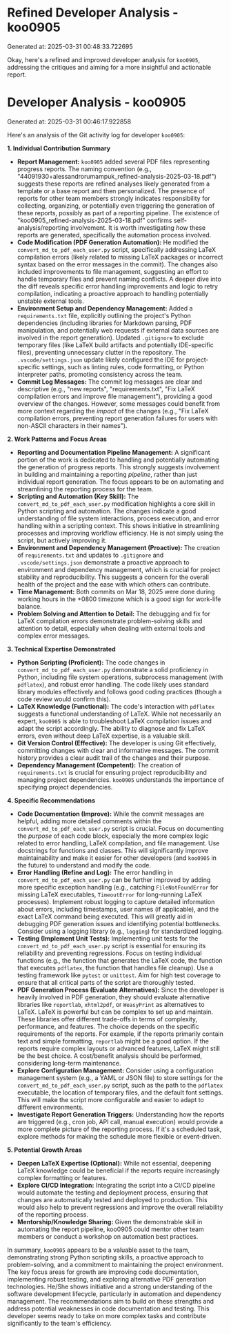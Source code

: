 # Refined Developer Analysis - koo0905
Generated at: 2025-03-31 00:48:33.722695

Okay, here's a refined and improved developer analysis for `koo0905`, addressing the critiques and aiming for a more insightful and actionable report.

# Developer Analysis - koo0905
Generated at: 2025-03-31 00:46:17.922858

Here's an analysis of the Git activity log for developer `koo0905`:

**1. Individual Contribution Summary**

*   **Report Management:** `koo0905` added several PDF files representing progress reports. The naming convention (e.g., "44091930+alessandrorumampuk\_refined-analysis-2025-03-18.pdf") suggests these reports are refined analyses likely generated from a template or a base report and then personalized.  The presence of reports for other team members strongly indicates responsibility for collecting, organizing, or potentially even triggering the generation of these reports, possibly as part of a reporting pipeline.  The existence of "koo0905_refined-analysis-2025-03-18.pdf" confirms self-analysis/reporting involvement.  It is worth investigating *how* these reports are generated, specifically the automation process involved.
*   **Code Modification (PDF Generation Automation):**  He modified the `convert_md_to_pdf_each_user.py` script, specifically addressing LaTeX compilation errors (likely related to missing LaTeX packages or incorrect syntax based on the error messages in the commit). The changes also included improvements to file management, suggesting an effort to handle temporary files and prevent naming conflicts.  A deeper dive into the diff reveals specific error handling improvements and logic to retry compilation, indicating a proactive approach to handling potentially unstable external tools.
*   **Environment Setup and Dependency Management:** Added a `requirements.txt` file, explicitly outlining the project's Python dependencies (including libraries for Markdown parsing, PDF manipulation, and potentially web requests if external data sources are involved in the report generation).  Updated `.gitignore` to exclude temporary files (like LaTeX build artifacts and potentially IDE-specific files), preventing unnecessary clutter in the repository. The `.vscode/settings.json` update likely configured the IDE for project-specific settings, such as linting rules, code formatting, or Python interpreter paths, promoting consistency across the team.
*   **Commit Log Messages:** The commit log messages are clear and descriptive (e.g., "new reports", "requirements.txt", "Fix LaTeX compilation errors and improve file management"), providing a good overview of the changes.  However, some messages could benefit from more context regarding the *impact* of the changes (e.g., "Fix LaTeX compilation errors, preventing report generation failures for users with non-ASCII characters in their names").

**2. Work Patterns and Focus Areas**

*   **Reporting and Documentation Pipeline Management:** A significant portion of the work is dedicated to handling and potentially automating the generation of progress reports.  This strongly suggests involvement in building and maintaining a reporting *pipeline*, rather than just individual report generation.  The focus appears to be on automating and streamlining the reporting process for the team.
*   **Scripting and Automation (Key Skill):**  The `convert_md_to_pdf_each_user.py` modification highlights a core skill in Python scripting and automation. The changes indicate a good understanding of file system interactions, process execution, and error handling within a scripting context. This shows initiative in streamlining processes and improving workflow efficiency.  He is not simply using the script, but actively improving it.
*   **Environment and Dependency Management (Proactive):** The creation of `requirements.txt` and updates to `.gitignore` and `.vscode/settings.json` demonstrate a proactive approach to environment and dependency management, which is crucial for project stability and reproducibility.  This suggests a concern for the overall health of the project and the ease with which others can contribute.
*   **Time Management:**  Both commits on Mar 18, 2025 were done during working hours in the +0800 timezone which is a good sign for work-life balance.
*   **Problem Solving and Attention to Detail:**  The debugging and fix for LaTeX compilation errors demonstrate problem-solving skills and attention to detail, especially when dealing with external tools and complex error messages.

**3. Technical Expertise Demonstrated**

*   **Python Scripting (Proficient):**  The code changes in `convert_md_to_pdf_each_user.py` demonstrate a solid proficiency in Python, including file system operations, subprocess management (with `pdflatex`), and robust error handling.  The code likely uses standard library modules effectively and follows good coding practices (though a code review would confirm this).
*   **LaTeX Knowledge (Functional):**  The code's interaction with `pdflatex` suggests a functional understanding of LaTeX. While not necessarily an expert, `koo0905` is able to troubleshoot LaTeX compilation issues and adapt the script accordingly.  The ability to diagnose and fix LaTeX errors, even without deep LaTeX expertise, is a valuable skill.
*   **Git Version Control (Effective):**  The developer is using Git effectively, committing changes with clear and informative messages.  The commit history provides a clear audit trail of the changes and their purpose.
*   **Dependency Management (Competent):**  The creation of `requirements.txt` is crucial for ensuring project reproducibility and managing project dependencies. `koo0905` understands the importance of specifying project dependencies.

**4. Specific Recommendations**

*   **Code Documentation (Improve):** While the commit messages are helpful, adding more detailed comments within the `convert_md_to_pdf_each_user.py` script is crucial. Focus on documenting the *purpose* of each code block, especially the more complex logic related to error handling, LaTeX compilation, and file management.  Use docstrings for functions and classes. This will significantly improve maintainability and make it easier for other developers (and `koo0905` in the future) to understand and modify the code.
*   **Error Handling (Refine and Log):**  The error handling in `convert_md_to_pdf_each_user.py` can be further improved by adding more specific exception handling (e.g., catching `FileNotFoundError` for missing LaTeX executables, `TimeoutError` for long-running LaTeX processes). Implement robust logging to capture detailed information about errors, including timestamps, user names (if applicable), and the exact LaTeX command being executed. This will greatly aid in debugging PDF generation issues and identifying potential bottlenecks.  Consider using a logging library (e.g., `logging`) for standardized logging.
*   **Testing (Implement Unit Tests):** Implementing unit tests for the `convert_md_to_pdf_each_user.py` script is essential for ensuring its reliability and preventing regressions. Focus on testing individual functions (e.g., the function that generates the LaTeX code, the function that executes `pdflatex`, the function that handles file cleanup). Use a testing framework like `pytest` or `unittest`. Aim for high test coverage to ensure that all critical parts of the script are thoroughly tested.
*   **PDF Generation Process (Evaluate Alternatives):**  Since the developer is heavily involved in PDF generation, they should evaluate alternative libraries like `reportlab`, `xhtml2pdf`, or `WeasyPrint` as alternatives to LaTeX. LaTeX is powerful but can be complex to set up and maintain. These libraries offer different trade-offs in terms of complexity, performance, and features. The choice depends on the specific requirements of the reports.  For example, if the reports primarily contain text and simple formatting, `reportlab` might be a good option. If the reports require complex layouts or advanced features, LaTeX might still be the best choice. A cost/benefit analysis should be performed, considering long-term maintenance.
*   **Explore Configuration Management:**  Consider using a configuration management system (e.g., a YAML or JSON file) to store settings for the `convert_md_to_pdf_each_user.py` script, such as the path to the `pdflatex` executable, the location of temporary files, and the default font settings. This will make the script more configurable and easier to adapt to different environments.
*    **Investigate Report Generation Triggers:** Understanding how the reports are triggered (e.g., cron job, API call, manual execution) would provide a more complete picture of the reporting process. If it's a scheduled task, explore methods for making the schedule more flexible or event-driven.

**5. Potential Growth Areas**

* **Deepen LaTeX Expertise (Optional):** While not essential, deepening LaTeX knowledge could be beneficial if the reports require increasingly complex formatting or features.
* **Explore CI/CD Integration:** Integrating the script into a CI/CD pipeline would automate the testing and deployment process, ensuring that changes are automatically tested and deployed to production. This would also help to prevent regressions and improve the overall reliability of the reporting process.
* **Mentorship/Knowledge Sharing:** Given the demonstrable skill in automating the report pipeline, koo0905 could mentor other team members or conduct a workshop on automation best practices.

In summary, `koo0905` appears to be a valuable asset to the team, demonstrating strong Python scripting skills, a proactive approach to problem-solving, and a commitment to maintaining the project environment. The key focus areas for growth are improving code documentation, implementing robust testing, and exploring alternative PDF generation technologies.  He/She shows initiative and a strong understanding of the software development lifecycle, particularly in automation and dependency management. The recommendations aim to build on these strengths and address potential weaknesses in code documentation and testing. This developer seems ready to take on more complex tasks and contribute significantly to the team's efficiency.
